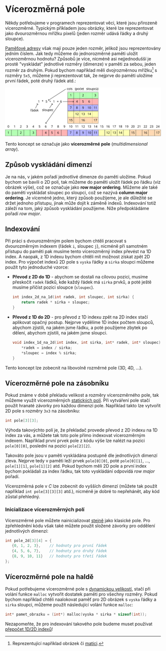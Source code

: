 # Vícerozměrná pole
Někdy potřebujeme v programech reprezentovat věci, které jsou přirozeně vícerozměrné. Typickým
příkladem jsou obrázky, které lze reprezentovat jako dvourozměrnou mřížku pixelů (jeden rozměr udává
řádky a druhý sloupce).

[Paměťové adresy](../../uvod/pamet.md) však mají pouze jeden rozměr, jelikož jsou reprezentovány
jedním číslem. Jak tedy můžeme do jednorozměrné paměti uložit vícerozměrnou hodnotu? Způsobů je více,
nicméně asi nejjednodušší je prostě "vyskládat" jednotlivé rozměry (dimenze) v paměti za sebou,
jeden rozměr za druhým. Pokud bychom například měli dvojrozměrnou mřížku[^1] s rozměry `5x5`,
můžeme ji reprezentovat tak, že nejprve do paměti uložíme první řádek, poté druhý řádek atd.: 

![2D pole](../../static/img/2d_array.svg)

[^1]: Reprezentující například obrázek či [matici](https://matematika.cz/matice).

Tento koncept se označuje jako **vícerozměrné pole** (*multidimensional array*).

## Způsob vyskládání dimenzí
Je na nás, v jakém pořadí jednotlivé dimenze do paměti uložíme. Pokud bychom se bavili o 2D poli,
tak můžeme do paměti uložit řádek po řádku (viz obrázek výše), což se označuje jako
**row major ordering**. Můžeme ale také do paměti vyskládat sloupec po sloupci, což se nazývá
**column major ordering**. Je víceméně jedno, který způsob použijeme, je ale důležité se držet
jednoho přístupu, jinak může dojít k záměně indexů. Indexování totiž záleží na tom, jaký způsob
vyskládání použijeme. Níže předpokládáme pořadí *row major*.

## Indexování
Při práci s dvourozměrným polem bychom chtěli pracovat s dvourozměrným indexem (řádek `i`, sloupec
`j`), nicméně při samotném přístupu do paměti pak musíme tento vícerozměrný index převést na 1D
index. A naopak, z 1D indexu bychom chtěli mít možnost získat zpět 2D index. Pro výpočet indexů 2D
pole s `vyska` řádky a `sirka` sloupci můžeme použít tyto jednoduché vzorce:
- **Převod z 2D do 1D** - abychom se dostali na cílovou pozici, musíme přeskočit `radek` řádků, kde
každý řádek má `sirka` prvků, a poté ještě musíme přičíst pozici sloupce (`sloupec`).
    ```c
    int index_2d_na_1d(int radek, int sloupec, int sirka) {
        return radek * sirka + sloupec;
    }
    ```
- **Převod z 1D do 2D** - pro převod z 1D indexu zpět na 2D index stačí aplikovat opačný postup.
Nejprve vydělíme 1D index počtem sloupců, abychom zjistili, na jakém jsme řádku, a poté použijeme
zbytek po dělení, abychom zjistili, na jakém jsme sloupci.
    ```c
    void index_1d_na_2d(int index, int sirka, int* radek, int* sloupec) {
        *radek = index / sirka;
        *sloupec = index % sirka;
    }
    ```

Tento koncept lze zobecnit na libovolně rozměrné pole (3D, 4D, …).

## Vícerozměrné pole na zásobníku
Pokud známe v době překladu velikost a rozměry vícerozměrného pole, tak můžeme využít vícerozměrných [statických polí](staticka_pole.md). Při
vytváření pole stačí použít hranaté závorky pro každou dimenzi pole. Například takto lze vytvořit
2D pole s rozměry `3x3` na zásobníku:
```c
int pole[3][3];
```

Výhoda takovýchto polí je, že překladač provede převod z 2D indexu na 1D index za vás, a můžete tak
toto pole přímo indexovat vícerozměrným indexem. Například první prvek pole z kódu výše lze nalézt
na pozici `pole[0][0]`, poslední na pozici `pole[2][2]`.

Takováto pole jsou v paměti vyskládána postupně dle jednotlivých dimenzí zleva. Nejprve tedy v
paměti leží prvek `pole[0][0]`, poté `pole[0][1]`, …, `pole[1][1]`, `pole[1][2]` atd. Pokud
bychom měli 2D pole a první index bychom pokládali za index řádku, tak toto vyskládání odpovídá
*row major* pořadí.

Vícerozměrná pole v *C* lze zobecnit do vyšších dimenzí (můžete tak použít například
`int pole[3][3][3]` atd.), nicméně je dobré to nepřehánět, aby kód zůstal přehledný.

### Inicializace vícerozměrných polí
Vícerozměrné pole můžete nainicializovat [stejně](staticka_pole.md#inicializace-pole) jako klasické
pole. Pro zpřehlednění kódu však také můžete použít složené závorky pro oddělení jednotlivých
dimenzí:
```c
int pole_2d[3][4] = {  
   {0, 1, 2, 3},    // hodnoty pro první řádek
   {4, 5, 6, 7},    // hodnoty pro druhý řádek
   {8, 9, 10, 11}   // hodnoty pro třetí řádek
};
```

## Vícerozměrné pole na haldě
Pokud potřebujeme vícerozměrné pole s [dynamickou velikostí](dynamicka_pole.md), stačí při volání
funkce `malloc` vytvořit dostatek paměti pro všechny rozměry. Pokud bychom například chtěli
naalokovat paměť pro 2D obrázek s `vyska` řádky a `sirka` sloupci, můžeme použít následující volání
funkce `malloc`:
```c
int* pamet_obrazku = (int*) malloc(vyska * sirka * sizeof(int));
```
Nezapomeňte, že pro indexování takového pole budeme muset používat [přepočet 1D/2D indexů](#indexování)!
